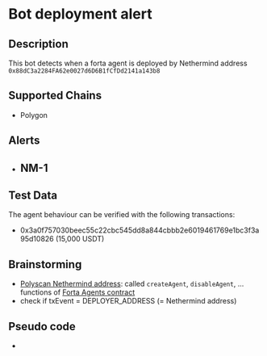 # Bot deployment alert

## Description

This bot detects when a forta agent is deployed by Nethermind address
`0x88dC3a2284FA62e0027d6D6B1fCfDd2141a143b8`

## Supported Chains

- Polygon

## Alerts

- NM-1
  - 

## Test Data

The agent behaviour can be verified with the following transactions:

- 0x3a0f757030beec55c22cbc545dd8a844cbbb2e6019461769e1bc3f3a95d10826 (15,000 USDT)


## Brainstorming
- [Polyscan Nethermind address](https://polygonscan.com/address/0x88dC3a2284FA62e0027d6D6B1fCfDd2141a143b8): called `createAgent`, `disableAgent`, ... functions of [Forta Agents contract](https://polygonscan.com/address/0x61447385b019187daa48e91c55c02af1f1f3f863)
- check if txEvent = DEPLOYER_ADDRESS (= Nethermind address)

## Pseudo code
- 
